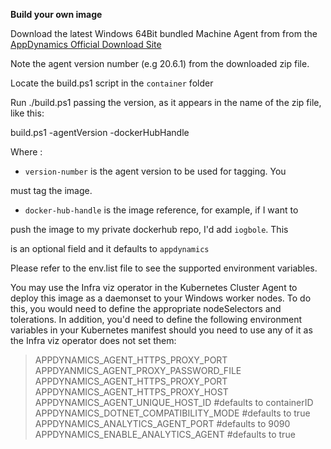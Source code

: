 **Build your own image**

  

Download the latest Windows 64Bit bundled Machine Agent from from the [AppDynamics Official Download Site](https://download.appdynamics.com/download/)

  

Note the agent version number (e.g 20.6.1) from the downloaded zip file.

  

Locate the build.ps1 script in the `container` folder

  

Run ./build.ps1 passing the version, as it appears in the name of the zip file, like this:

  

build.ps1 -agentVersion <version-number> -dockerHubHandle <docker-hub-name>

Where :

  

-  `version-number` is the agent version to be used for tagging. You

must tag the image.

-  `docker-hub-handle` is the image reference, for example, if I want to

push the image to my private dockerhub repo, I'd add `iogbole`. This

is an optional field and it defaults to `appdynamics`

Please refer to the env.list file to see the supported environment variables.

You may use the Infra viz operator in the Kubernetes Cluster Agent to deploy this image as a daemonset to your Windows worker nodes. To do this, you would need to define the appropriate nodeSelectors and tolerations. In addition, you'd need to define the following environment variables in your Kubernetes manifest should you need to use any of it as the Infra viz operator does not set them:

> APPDYNAMICS_AGENT_HTTPS_PROXY_PORT <br>
> APPDYANMICS_AGENT_PROXY_PASSWORD_FILE <br>
> APPDYNAMICS_AGENT_HTTPS_PROXY_PORT <br>
> APPDYNAMICS_AGENT_HTTPS_PROXY_HOST <br>
> APPDYNAMICS_AGENT_UNIQUE_HOST_ID #defaults to containerID  <br>
> APPDYNAMICS_DOTNET_COMPATIBILITY_MODE #defaults to true  <br> 
> APPDYNAMICS_ANALYTICS_AGENT_PORT #defaults to 9090   <br>
> APPDYNAMICS_ENABLE_ANALYTICS_AGENT #defaults to true
